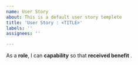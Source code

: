 ```yaml
---
name: User Story
about: This is a default user story templete
title: 'User Story : <TITLE>'
labels: ''
assignees: ''

---
```


As a **role**, I can **capability** so that **received benefit** .

